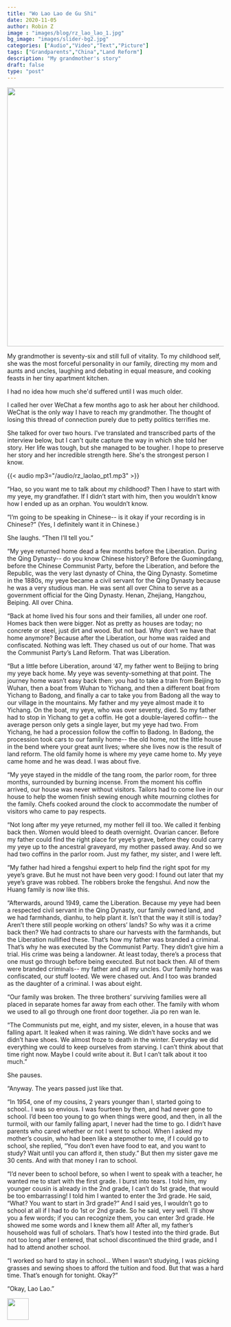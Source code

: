 ```yaml
---
title: "Wo Lao Lao de Gu Shi"
date: 2020-11-05
author: Robin Z
image : "images/blog/rz_lao_lao_1.jpg"
bg_image: "images/slider-bg2.jpg"
categories: ["Audio","Video","Text","Picture"] 
tags: ["Grandparents","China","Land Reform"]
description: "My grandmother's story"
draft: false
type: "post"
---
```


<img src="/images/blog/laolao_laugh.gif" width="600" class="center" />

My grandmother is seventy-six and still full of vitality. To my childhood self, she was the most forceful personality in our family, directing my mom and aunts and uncles, laughing and debating in equal measure, and cooking feasts in her tiny apartment kitchen. 

I had no idea how much she'd suffered until I was much older. 

I called her over WeChat a few months ago to ask her about her childhood. WeChat is the only way I have to reach my grandmother. The thought of losing this thread of connection purely due to petty politics terrifies me.

She talked for over two hours. I've translated and transcribed parts of the interview below, but I can't quite capture the way in which she told her story. Her life was tough, but she managed to be tougher. I hope to preserve her story and her incredible strength here. She's the strongest person I know. 

{{< audio mp3="/audio/rz_laolao_pt1.mp3" >}}


“Hao, so you want me to talk about my childhood? Then I have to start with my yeye, my grandfather. If I didn’t start with him, then you wouldn’t know how I ended up as an orphan. You wouldn’t know.

“I’m going to be speaking in Chinese-- is it okay if your recording is in Chinese?” (Yes, I definitely want it in Chinese.)

She laughs. “Then I’ll tell you.”

“My yeye returned home dead a few months before the Liberation. During the Qing Dynasty-- do you know Chinese history? Before the Guomingdang, before the Chinese Communist Party, before the Liberation, and before the Republic, was the very last dynasty of China, the Qing Dynasty. Sometime in the 1880s, my yeye became a civil servant for the Qing Dynasty because he was a very studious man. He was sent all over China to serve as a government official for the Qing Dynasty. Henan, Zhejiang, Hangzhou, Beiping. All over China. 

“Back at home lived his four sons and their families, all under one roof. Homes back then were bigger. Not as pretty as houses are today; no concrete or steel, just dirt and wood. But not bad. Why don’t we have that home anymore? Because after the Liberation, our home was raided and confiscated. Nothing was left. They chased us out of our home. That was the Communist Party’s Land Reform. That was Liberation. 

“But a little before Liberation, around ‘47, my father went to Beijing to bring my yeye back home. My yeye was seventy-something at that point. The journey home wasn’t easy back then: you had to take a train from Beijing to Wuhan, then a boat from Wuhan to Yichang, and then a different boat from Yichang to Badong, and finally a car to take you from Badong all the way to our village in the mountains. My father and my yeye almost made it to Yichang. On the boat, my yeye, who was over seventy, died. So my father had to stop in Yichang to get a coffin. He got a double-layered coffin-- the average person only gets a single layer, but my yeye had two. From Yichang, he had a procession follow the coffin to Badong. In Badong, the procession took cars to our family home-- the old home, not the little house in the bend where your great aunt lives; where she lives now is the result of land reform. The old family home is where my yeye came home to. My yeye came home and he was dead. I was about five. 

“My yeye stayed in the middle of the tang room, the parlor room, for three months, surrounded by burning incense. From the moment his coffin arrived, our house was never without visitors. Tailors had to come live in our house to help the women finish sewing enough white mourning clothes for the family. Chefs cooked around the clock to accommodate the number of visitors who came to pay respects.
 
“Not long after my yeye returned, my mother fell ill too. We called it fenbing back then. Women would bleed to death overnight. Ovarian cancer. Before my father could find the right place for yeye’s grave, before they could carry my yeye up to the ancestral graveyard, my mother passed away. And so we had two coffins in the parlor room. Just my father, my sister, and I were left. 

“My father had hired a fengshui expert to help find the right spot for my yeye’s grave. But he must not have been very good: I found out later that my yeye’s grave was robbed. The robbers broke the fengshui. And now the Huang family is now like this. 

“Afterwards, around 1949, came the Liberation. Because my yeye had been a respected civil servant in the Qing Dynasty, our family owned land, and we had farmhands, dianhu, to help plant it. Isn’t that the way it still is today? Aren’t there still people working on others’ lands? So why was it a crime back then? We had contracts to share our harvests with the farmhands, but the Liberation nullified these. That’s how my father was branded a criminal. That’s why he was executed by the Communist Party. They didn’t give him a trial. His crime was being a landowner. At least today, there’s a process that one must go through before being executed. But not back then. All of them were branded criminals-- my father and all my uncles. Our family home was confiscated, our stuff looted. We were chased out. And I too was branded as the daughter of a criminal. I was about eight. 

“Our family was broken. The three brothers’ surviving families were all placed in separate homes far away from each other. The family with whom we used to all go through one front door together. Jia po ren wan le. 

“The Communists put me, eight, and my sister, eleven, in a house that was falling apart. It leaked when it was raining. We didn’t have socks and we didn’t have shoes. We almost froze to death in the winter. Everyday we did everything we could to keep ourselves from starving. I can’t think about that time right now. Maybe I could write about it. But I can’t talk about it too much.” 

She pauses. 

“Anyway. The years passed just like that. 

“In 1954, one of my cousins, 2 years younger than I, started going to school.. I was so envious. I was fourteen by then, and had never gone to school. I’d been too young to go when things were good, and then, in all the turmoil, with our family falling apart, I never had the time to go. I didn’t have parents who cared whether or not I went to school. When I asked my mother’s cousin, who had been like a stepmother to me, if I could go to school, she replied, “You don’t even have food to eat, and you want to study? Wait until you can afford it, then study.” But then my sister gave me 30 cents. And with that money I ran to school.

“I’d never been to school before, so when I went to speak with a teacher, he wanted me to start with the first grade. I burst into tears. I told him, my younger cousin is already in the 2nd grade, I can’t do 1st grade, that would be too embarrassing! I told him I wanted to enter the 3rd grade. He said, “What? You want to start in 3rd grade?” And I said yes, I wouldn’t go to school at all if I had to do 1st or 2nd grade. So he said, very well. I’ll show you a few words; if you can recognize them, you can enter 3rd grade. He showed me some words and I knew them all! After all, my father’s household was full of scholars. That’s how I tested into the third grade. But not too long after I entered, that school discontinued the third grade, and I had to attend another school. 

“I worked so hard to stay in school… When I wasn’t studying, I was picking grasses and sewing shoes to afford the tuition and food. But that was a hard time. That’s enough for tonight. Okay?” 

“Okay, Lao Lao.” 

<img src="/images/blog/rz_lao_lao_2.jpg" width="50"/>